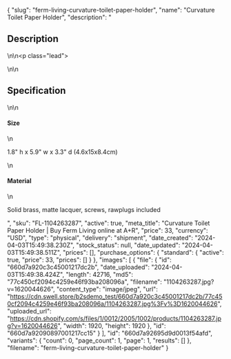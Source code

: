 {
  "slug": "ferm-living-curvature-toilet-paper-holder",
  "name": "Curvature Toilet Paper Holder",
  "description": "<h2>Description</h2>\n<!-- split -->\n<p class=\"lead\"> </p>\n<!-- split -->\n<h2>Specification</h2>\n<!-- split -->\n<h4>Size</h4>\n<p>1.8\" h x 5.9\" w x 3.3\" d (4.6x15x8.4cm)</p>\n<h4>Material</h4>\n<p>Solid brass, matte lacquer, screws, rawplugs included</p>",
  "sku": "FL-1104263287",
  "active": true,
  "meta_title": "Curvature Toilet Paper Holder | Buy Ferm Living online at A+R",
  "price": 33,
  "currency": "USD",
  "type": "physical",
  "delivery": "shipment",
  "date_created": "2024-04-03T15:49:38.230Z",
  "stock_status": null,
  "date_updated": "2024-04-03T15:49:38.511Z",
  "prices": [],
  "purchase_options": {
    "standard": {
      "active": true,
      "price": 33,
      "prices": []
    }
  },
  "images": [
    {
      "file": {
        "id": "660d7a920c3c45001217dc2b",
        "date_uploaded": "2024-04-03T15:49:38.424Z",
        "length": 42716,
        "md5": "77c450cf2094c4259e46f93ba208096a",
        "filename": "1104263287.jpg?v=1620044626",
        "content_type": "image/jpeg",
        "url": "https://cdn.swell.store/b2sdemo_test/660d7a920c3c45001217dc2b/77c450cf2094c4259e46f93ba208096a/1104263287.jpg%3Fv%3D1620044626",
        "uploaded_url": "https://cdn.shopify.com/s/files/1/0012/2005/1002/products/1104263287.jpg?v=1620044626",
        "width": 1920,
        "height": 1920
      },
      "id": "660d7a92090897001217cc15"
    }
  ],
  "id": "660d7a92695d9d0013f54afd",
  "variants": {
    "count": 0,
    "page_count": 1,
    "page": 1,
    "results": []
  },
  "filename": "ferm-living-curvature-toilet-paper-holder"
}